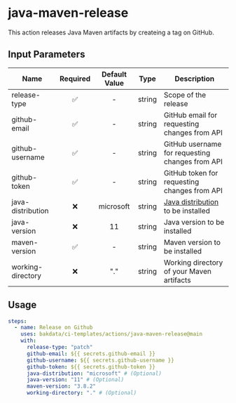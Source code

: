 # java-maven-release

This action releases Java Maven artifacts by createing a tag on GitHub.

## Input Parameters

| Name              | Required | Default Value |  Type  | Description                                                                                        |
| ----------------- | :------: | :-----------: | :----: | -------------------------------------------------------------------------------------------------- |
| release-type      |    ✅    |       -       | string | Scope of the release                                                                               |
| github-email      |    ✅    |       -       | string | GitHub email for requesting changes from API                                                       |
| github-username   |    ✅    |       -       | string | GitHub username for requesting changes from API                                                    |
| github-token      |    ✅    |       -       | string | GitHub token for requesting changes from API                                                       |
| java-distribution |    ❌    |   microsoft   | string | [Java distribution](https://github.com/actions/setup-java#supported-distributions) to be installed |
| java-version      |    ❌    |      11       | string | Java version to be installed                                                                       |
| maven-version     |    ✅    |       -       | string | Maven version to be installed                                                                      |
| working-directory |    ❌    |      "."      | string | Working directory of your Maven artifacts                                                          |

## Usage

```yaml
steps:
  - name: Release on Github
    uses: bakdata/ci-templates/actions/java-maven-release@main
    with:
      release-type: "patch"
      github-email: ${{ secrets.github-email }}
      github-username: ${{ secrets.github-username }}
      github-token: ${{ secrets.github-token }}
      java-distribution: "microsoft" # (Optional)
      java-version: "11" # (Optional)
      maven-version: "3.8.2"
      working-directory: "." # (Optional)
```
